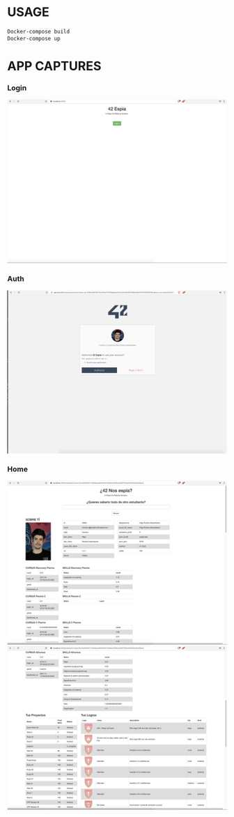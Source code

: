 # USAGE

```docker
Docker-compose build
Docker-compose up
```
# APP CAPTURES
### Login
![Login](https://github.com/InigoRomero/42ItTest/blob/main/rubyOn/captures/Login.png)
### Auth
![auth](https://github.com/InigoRomero/42ItTest/blob/main/rubyOn/captures/Auth.png)
### Home
![home](https://github.com/InigoRomero/42ItTest/blob/main/rubyOn/captures/Home.png)
![home2](https://github.com/InigoRomero/42ItTest/blob/main/rubyOn/captures/Home2.png)
